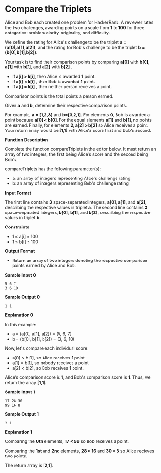 # Compare the Triplets
Alice and Bob each created one problem for HackerRank. A reviewer rates the two challenges, awarding points on a scale from **1** to **100**  for three categories: problem clarity, originality, and difficulty.

We define the rating for Alice's challenge to be the triplet **a = (a[0],a[1],a[2])**, and the rating for Bob's challenge to be the triplet **b = (b[0],b[1],b[2])**.

Your task is to find their comparison points by comparing **a[0]** with **b[0]**, **a[1]** with **b[1]**, and **a[2]** with **b[2]** .

* If **a[i] > b[i]**, then Alice is awarded **1** point.
* If **a[i] < b[i]** , then Bob is awarded **1** point.
* If **a[i] = b[i]** , then neither person receives a point.

Comparison points is the total points a person earned.

Given **a** and **b**, determine their respective comparison points.

For example, **a = [1,2,3]** and **b=[3,2,1]**. For elements **0**, Bob is awarded a point because **a[0] < b[0]**. For the equal elements **a[1]** and **b[1]**, no points are earned. Finally, for elements **2, a[2] > b[2]** so Alice receives a point. Your return array would be **[1,1]** with Alice's score first and Bob's second.



**Function Description**

Complete the function compareTriplets in the editor below. It must return an array of two integers, the first being Alice's score and the second being Bob's.

compareTriplets has the following parameter(s):

* a: an array of integers representing Alice's challenge rating
* b: an array of integers representing Bob's challenge rating

**Input Format** 

The first line contains **3** space-separated integers, **a[0]**, **a[1]**, and **a[2]**, describing the respective values in triplet **a**.
The second line contains **3** space-separated integers, **b[0]**, **b[1]**, and **b[2]**, describing the respective values in triplet **b**.

**Constraints**

* 1 ≤ a[i] ≤ 100
* 1 ≤ b[i] ≤ 100

**Output Format**

* Return an array of two integers denoting the respective comparison points earned by Alice and Bob.

**Sample Input 0**
```
5 6 7 
3 6 10
```

**Sample Output 0**
```
1 1 
```

**Explanation 0**

In this example:
* a = (a[0], a[1], a[2]) = (5, 6, 7)
* b = (b[0], b[1], b[2]) = (3, 6, 10)

Now, let's compare each individual score:
* a[0] > b[0], so Alice receives **1** point.
* a[1] = b[1], so nobody receives a point.
* a[2] < b[2], so Bob receives **1** point.

Alice's comparison score is **1**, and Bob's comparison score is **1**. Thus, we return the array **[1,1]**.

**Sample Input 1**
```
17 28 30 
99 16 8
```

**Sample Output 1**
```
2 1
```

**Explanation 1**

Comparing the **0th** elements, **17 < 99** so Bob receives a point.

Comparing the **1st** and **2nd** elements, **28 > 16** and **30 > 8** so Alice recieves two points.

The return array is **[2,1]**.

